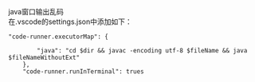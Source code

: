 java窗口输出乱码  
在.vscode的settings.json中添加如下：  
```
"code-runner.executorMap": {
        
        "java": "cd $dir && javac -encoding utf-8 $fileName && java $fileNameWithoutExt"
    },
    "code-runner.runInTerminal": trues
```